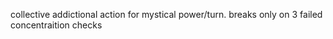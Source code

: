 collective addictional action for mystical power/turn. breaks only on 3 failed concentraition checks